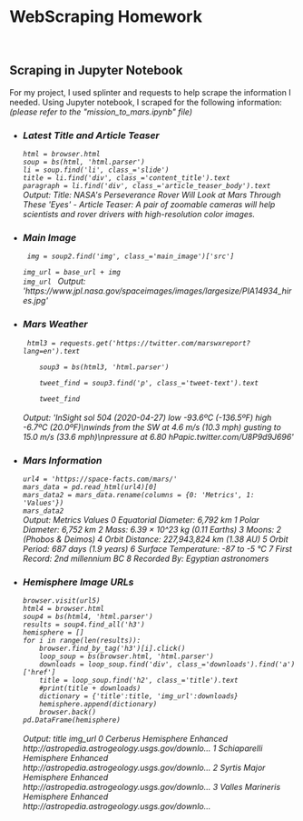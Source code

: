 <h1> WebScraping Homework </h1>
<br>
<body>
	<h2>Scraping in Jupyter Notebook</h2>
<p>
For my project, I used splinter and requests to help scrape the information I needed. 
Using Jupyter notebook, I scraped for the following information: 
<br>
<em>(please refer to the "mission_to_mars.ipynb" file)<em>
<ul>
<li><h3>Latest Title and Article Teaser </h3>
<code>html = browser.html
soup = bs(html, 'html.parser')
li = soup.find('li', class_='slide')
title = li.find('div', class_='content_title').text
paragraph = li.find('div', class_='article_teaser_body').text</code><br>
Output: Title: NASA's Perseverance Rover Will Look at Mars Through These 'Eyes' - Article Teaser:
A pair of zoomable cameras will help scientists and rover drivers with high-resolution color images.
<br>
<li><h3>Main Image</h3>
	<code> img = soup2.find('img', class_='main_image')['src']     
	<br>img_url = base_url + img </ br>
img_url </code> 
Output: 'https://www.jpl.nasa.gov/spaceimages/images/largesize/PIA14934_hires.jpg'
<br>
<li><h3>Mars Weather</h3>
	<code> html3 = requests.get('https://twitter.com/marswxreport?lang=en').text <br>
	soup3 = bs(html3, 'html.parser') <br>
	tweet_find = soup3.find('p', class_='tweet-text').text <br>
	tweet_find</code> <br>
<br>
Output: 'InSight sol 504 (2020-04-27) low -93.6ºC (-136.5ºF) high -6.7ºC (20.0ºF)\nwinds from the SW at 4.6 m/s (10.3 mph) gusting to 15.0 m/s (33.6 mph)\npressure at 6.80 hPapic.twitter.com/U8P9d9J696'
<br>
<li><h3>Mars Information</h3>
<code>url4 = 'https://space-facts.com/mars/'
mars_data = pd.read_html(url4)[0]
mars_data2 = mars_data.rename(columns = {0: 'Metrics', 1: 'Values'})
mars_data2</code><br>
Output: Metrics	Values
0	Equatorial Diameter:	6,792 km
1	Polar Diameter:	6,752 km
2	Mass:	6.39 × 10^23 kg (0.11 Earths)
3	Moons:	2 (Phobos & Deimos)
4	Orbit Distance:	227,943,824 km (1.38 AU)
5	Orbit Period:	687 days (1.9 years)
6	Surface Temperature:	-87 to -5 °C
7	First Record:	2nd millennium BC
8	Recorded By:	Egyptian astronomers
<br>
<li><h3>Hemisphere Image URLs</h3>
<code>browser.visit(url5)
html4 = browser.html
soup4 = bs(html4, 'html.parser')
results = soup4.find_all('h3')
hemisphere = []
for i in range(len(results)):
    browser.find_by_tag('h3')[i].click()
    loop_soup = bs(browser.html, 'html.parser')
    downloads = loop_soup.find('div', class_='downloads').find('a')['href']
    title = loop_soup.find('h2', class_='title').text
    #print(title + downloads)
    dictionary = {'title':title, 'img_url':downloads}
    hemisphere.append(dictionary)
    browser.back()
pd.DataFrame(hemisphere)</code><br>
<br>
Output: 	title	img_url
0	Cerberus Hemisphere Enhanced	http://astropedia.astrogeology.usgs.gov/downlo...
1	Schiaparelli Hemisphere Enhanced	http://astropedia.astrogeology.usgs.gov/downlo...
2	Syrtis Major Hemisphere Enhanced	http://astropedia.astrogeology.usgs.gov/downlo...
3	Valles Marineris Hemisphere Enhanced	http://astropedia.astrogeology.usgs.gov/downlo...
	</li> </ul></p>
